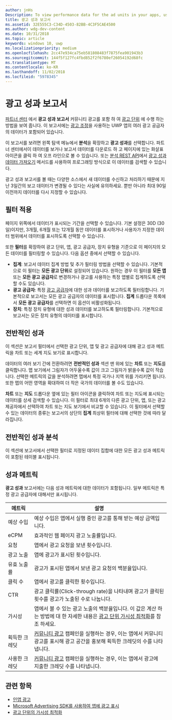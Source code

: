 ```yaml
---
author: jnHs
Description: To view performance data for the ad units in your apps, use the advertising performance report in Partner Center.
title: 광고 성과 보고서
ms.assetid: 32E555C3-C34D-4503-82BB-4C3F5CAE4500
ms.author: wdg-dev-content
ms.date: 10/31/2018
ms.topic: article
keywords: windows 10, uwp
ms.localizationpriority: medium
ms.openlocfilehash: 2cc47e934ca75eb581808483f7875fea901943b3
ms.sourcegitcommit: 144f5f127fc4fbd852f2f6780ef26054192d68fc
ms.translationtype: MT
ms.contentlocale: ko-KR
ms.lasthandoff: 11/02/2018
ms.locfileid: "5978345"
---
```

# <a name="advertising-performance-report"></a>광고 성과 보고서


[파트너 센터](https://partner.microsoft.com/dashboard) 에서 **광고 성과 보고서** 커뮤니티 광고를 포함 하 여 [광고 단위](in-app-ads.md) 에 수행 하는 방법을 보여 줍니다. 이 보고서에는 [광고 조정](in-app-ads.md#mediation)을 사용하는 UWP 앱의 여러 광고 공급자의 데이터가 포함되어 있습니다.

이 보고서를 보려면 왼쪽 탐색 메뉴에서 **분석**을 확장하고 **광고 성과**를 선택합니다. 파트너 센터에서이 데이터를 보거나 보고서 데이터를 다운로드 하 고 페이지에 있는 화살표 아이콘을 클릭 하 여 오프 라인으로 볼 수 있습니다. 또는 [분석 REST API](../monetize/access-analytics-data-using-windows-store-services.md)에서 [광고 성과 데이터 가져오기](../monetize/get-ad-performance-data.md) 메서드를 사용하여 프로그래밍 방식으로 이 데이터를 검색할 수 있습니다.

광고 성과 보고서를 볼 때는 다양한 소스에서 새 데이터를 수신하고 처리하기 때문에 지난 3일간의 보고 데이터가 변경될 수 있다는 사실에 유의하세요. 뿐만 아니라 최대 90일 이전까지 데이터를 다시 지정할 수 있습니다.

## <a name="apply-filters"></a>필터 적용

페이지 위쪽에서 데이터가 표시되는 기간을 선택할 수 있습니다. 기본 설정은 30D (30일)이지만, 3개월, 6개월 또는 12개월 동안 데이터를 표시하거나 사용자가 지정한 데이터 범위에서 데이터를 표시하도록 선택할 수 있습니다.

또한 **필터**를 확장하여 광고 단위, 앱, 광고 공급자, 장치 유형을 기준으로 이 페이지의 모든 데이터를 필터링할 수 있습니다. 다음 옵션 중에서 선택할 수 있습니다.

* **집계**: 보고서 데이터 집계 방법 및 추가 필터링 방법을 선택할 수 있습니다. 기본적으로 이 필터는 **모든 광고 단위**로 설정되어 있습니다. 원하는 경우 이 필터를 **모든 앱** 또는 **모든 광고 공급자**로 변경하거나 광고를 사용하는 특정 앱별로 집계하도록 선택할 수도 있습니다.
* **광고 공급자**: 특정 [광고 공급자](in-app-ads.md#paid-networks)에 대한 성과 데이터를 보고하도록 필터링합니다. 기본적으로 보고서는 모든 광고 공급자의 데이터를 표시합니다. **집계** 드롭다운 목록에서 **모든 광고 공급자**를 선택하면 이 옵션이 비활성화됩니다.
* **장치**: 특정 장치 유형에 대한 성과 데이터를 보고하도록 필터링합니다. 기본적으로 보고서는 모든 장치 유형의 데이터를 표시합니다.

## <a name="overall-performance"></a>전반적인 성과

이 섹션은 보고서 필터에서 선택한 광고 단위, 앱 및 광고 공급자에 대해 광고 성과 메트릭을 차트 또는 세계 지도 보기로 표시합니다.

데이터의 여러 보기 간에 전환하려면 **전반적인 성과** 섹션 맨 위에 있는 **차트** 또는 **지도**를 클릭합니다. 맵 보기에서 그림자가 어두울수록 값이 크고 그림자가 밝을수록 값이 작습니다. 선택한 메트릭의 값을 분석하려면 맵에서 특정 국가나 지역 위를 가리키면 됩니다. 또한 맵의 어떤 영역을 확대하여 더 작은 국가의 데이터를 볼 수도 있습니다.

**차트** 또는 **지도** 드롭다운 옆에 있는 필터 아이콘을 클릭하여 차트 또는 지도에 표시되는 데이터를 상세 검색할 수 있습니다. 이 필터로 최대 6개의 다른 광고 단위, 앱, 또는 광고 제공자에서 선택하여 차트 또는 지도 보기에서 비교할 수 있습니다. 이 필터에서 선택할 수 있는 데이터의 종류는 보고서의 상단의 **집계** 최상위 필터에 대해 선택한 것에 따라 달라집니다.


## <a name="overall-performance-breakdown"></a>전반적인 성과 분석

이 섹션에 보고서에서 선택한 필터로 지정된 데이터 집합에 대한 모든 광고 성과 메트릭이 포함된 테이블 표시됩니다.

## <a name="performance-metrics"></a>성과 메트릭

**광고 성과** 보고서에는 다음 성과 메트릭에 대한 데이터가 포함됩니다. 일부 메트릭은 특정 광고 공급자에 대해서만 표시됩니다.

|  메트릭  |  설명  |
|----------|---------------|
| 예상 수입  |  예상 수입은 앱에서 실행 중인 광고를 통해 받는 예상 금액입니다. |
| eCPM  |  효과적인 웹 페이지 광고 노출률입니다. |
| 요청  | 앱에서 광고 요청을 보낸 횟수입니다.  |
| 광고 노출  | 앱에 광고가 표시된 횟수입니다.  |
| 유효 노출률  | 광고가 표시된 앱에서 보낸 광고 요청의 백분율입니다.  |
| 클릭 수  |  앱에서 광고를 클릭한 횟수입니다. |
| CTR  |  광고 클릭률(Click-through rate)을 나타내며 광고가 클릭된 횟수를 광고가 노출된 수로 나눕니다. |
| 가시성 | 앱에서 볼 수 있는 광고 노출의 백분율입니다. 이 값은 계산 하는 방법에 대 한 자세한 내용은 [광고 단위 가시성 최적화](../monetize/optimize-ad-unit-viewability.md)를 참조 하세요. |
| 획득한 크레딧  | [커뮤니티 광고](https://docs.microsoft.com/windows/uwp/publish/about-community-ads) 캠페인을 실행하는 경우, 이는 앱에서 커뮤니티 광고를 표시해 광고 공간을 홍보해 획득한 크레딧의 수를 나타냅니다.  |
| 사용한 크레딧  | [커뮤니티 광고](https://docs.microsoft.com/windows/uwp/publish/about-community-ads) 캠페인을 실행하는 경우, 이는 앱에서 광고에 지출한 크레딧 수를 나타냅니다.  |

## <a name="related-topics"></a>관련 항목

* [인앱 광고](in-app-ads.md)
* [Microsoft Advertising SDK를 사용하여 앱에 광고 표시](../monetize/display-ads-in-your-app.md)
* [광고 단위의 가시성 최적화](../monetize/optimize-ad-unit-viewability.md)


 
